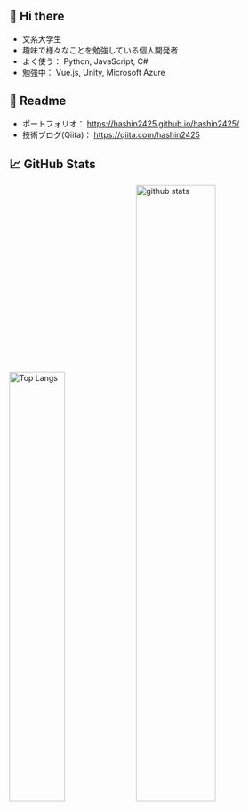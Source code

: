 ## 🌱 Hi there

 - 文系大学生
 - 趣味で様々なことを勉強している個人開発者
 - よく使う： Python, JavaScript, C#
 - 勉強中： Vue.js, Unity, Microsoft Azure

## 👀 Readme

 - ポートフォリオ： https://hashin2425.github.io/hashin2425/
 - 技術ブログ(Qiita)： https://qiita.com/hashin2425

## 📈 GitHub Stats

<p align="left">
  <img alt="Top Langs" width="44.5%" src="https://github-readme-stats-vercel-wea9.vercel.app/api/top-langs/?username=hashin2425&layout=compact&show_icons=true&hide=jupyter%20notebook" />
  <img alt="github stats" width="53.3%" src="https://github-readme-stats-vercel-wea9.vercel.app/api?username=hashin2425&show_icons=ture&count_private=true" />
</p>
